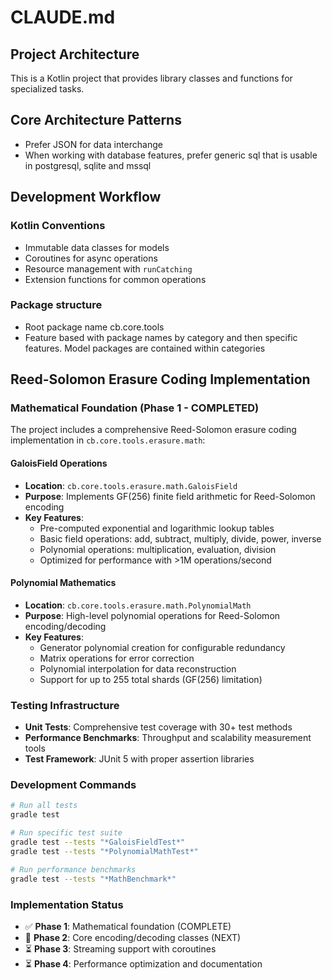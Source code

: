# CLAUDE.md

## Project Architecture

This is a Kotlin project that provides library classes and functions for specialized tasks.

## Core Architecture Patterns
- Prefer JSON for data interchange
- When working with database features, prefer generic sql that is usable in postgresql, sqlite and mssql

## Development Workflow

### Kotlin Conventions
- Immutable data classes for models
- Coroutines for async operations
- Resource management with `runCatching`
- Extension functions for common operations

### Package structure
- Root package name cb.core.tools
- Feature based with package names by category and then specific features.  Model packages are contained within categories

## Reed-Solomon Erasure Coding Implementation

### Mathematical Foundation (Phase 1 - COMPLETED)
The project includes a comprehensive Reed-Solomon erasure coding implementation in `cb.core.tools.erasure.math`:

#### GaloisField Operations
- **Location**: `cb.core.tools.erasure.math.GaloisField`
- **Purpose**: Implements GF(256) finite field arithmetic for Reed-Solomon encoding
- **Key Features**:
  - Pre-computed exponential and logarithmic lookup tables
  - Basic field operations: add, subtract, multiply, divide, power, inverse
  - Polynomial operations: multiplication, evaluation, division
  - Optimized for performance with >1M operations/second

#### Polynomial Mathematics
- **Location**: `cb.core.tools.erasure.math.PolynomialMath`
- **Purpose**: High-level polynomial operations for Reed-Solomon encoding/decoding
- **Key Features**:
  - Generator polynomial creation for configurable redundancy
  - Matrix operations for error correction
  - Polynomial interpolation for data reconstruction
  - Support for up to 255 total shards (GF(256) limitation)

### Testing Infrastructure
- **Unit Tests**: Comprehensive test coverage with 30+ test methods
- **Performance Benchmarks**: Throughput and scalability measurement tools
- **Test Framework**: JUnit 5 with proper assertion libraries

### Development Commands
```bash
# Run all tests
gradle test

# Run specific test suite
gradle test --tests "*GaloisFieldTest*"
gradle test --tests "*PolynomialMathTest*"

# Run performance benchmarks
gradle test --tests "*MathBenchmark*"
```

### Implementation Status
- ✅ **Phase 1**: Mathematical foundation (COMPLETE)
- 🔄 **Phase 2**: Core encoding/decoding classes (NEXT)
- ⏳ **Phase 3**: Streaming support with coroutines
- ⏳ **Phase 4**: Performance optimization and documentation 
